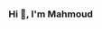 ### Hi 👋, I'm Mahmoud

<!--
**mahmoudrhamza20/mahmoudrhamza20** is a ✨ _special_ ✨ repository because its `README.md` (this file) appears on your GitHub profile.

Here are some ideas to get you started: 
- 🔭 I’m currently working on some new projects
- 🌱 I’m currently learning new features in flutter
- 📫 How to reach me: mahmoudrhamza20@gmail.com
- ⚡ Fun fact always learning.
-->
